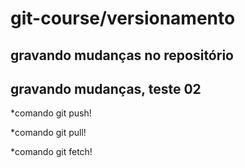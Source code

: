 # git-course/versionamento

## gravando mudanças no repositório 

## gravando mudanças, teste 02

*comando git push!

*comando git pull!

*comando git fetch! 


